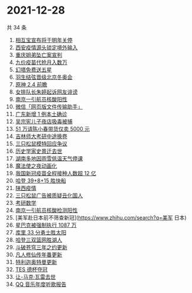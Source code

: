 # 2021-12-28

共 34 条

<!-- BEGIN -->
<!-- 最后更新时间 Tue Dec 28 2021 20:15:11 GMT+0800 (China Standard Time) -->

1. [相互宝宣布将于明年关停](https://www.zhihu.com/search?q=相互宝)
1. [西安疫情源头锁定境外输入](https://www.zhihu.com/search?q=西安疫情)
1. [重庆姐弟坠亡案宣判](https://www.zhihu.com/search?q=重庆姐弟坠亡案)
1. [九价疫苗代抢月入数万](https://www.zhihu.com/search?q=九价代抢)
1. [幻塔免费送五星](https://www.zhihu.com/search?q=幻塔)
1. [羽生结弦晋级北京冬奥会](https://www.zhihu.com/search?q=羽生结弦)
1. [原神 2.4 前瞻](https://www.zhihu.com/search?q=原神)
1. [女排队长朱婷起诉网友诽谤](https://www.zhihu.com/search?q=朱婷)
1. [南京一引航员核酸阳性](https://www.zhihu.com/search?q=南京疫情)
1. [微信「网页版文件传输助手」](https://www.zhihu.com/search?q=微信网页版文件传输)
1. [广东新增 1 例本土确诊](https://www.zhihu.com/search?q=广东疫情)
1. [吴宗宪儿子夜店吸毒被捕](https://www.zhihu.com/search?q=吴宗宪儿子)
1. [51 万请陈小春带货仅卖 5000 元](https://www.zhihu.com/search?q=陈小春)
1. [吉林师大考研中途换卷](https://www.zhihu.com/search?q=吉林师大考研)
1. [三只松鼠模特回应争议](https://www.zhihu.com/search?q=三只松鼠模特)
1. [历史学家史景迁去世](https://www.zhihu.com/search?q=史景迁去世)
1. [湖南多地因雨雪低温天气停课](https://www.zhihu.com/search?q=湖南雨雪低温天气)
1. [魔法使之夜动画化](https://www.zhihu.com/search?q=魔法使之夜)
1. [我国新冠疫苗全程接种人数超 12 亿](https://www.zhihu.com/search?q=新冠疫苗接种)
1. [哈登 39+8+15 胜快船](https://www.zhihu.com/search?q=篮网)
1. [陕西疫情](https://www.zhihu.com/search?q=陕西疫情)
1. [三只松鼠广告被质疑丑化国人](https://www.zhihu.com/search?q=三只松鼠)
1. [考研数学](https://www.zhihu.com/search?q=考研数学)
1. [南京一引航员核酸检测阳性](https://www.zhihu.com/search?q=南京疫情)
1. [美军赴日本前不筛查新冠](https://www.zhihu.com/search?q=美军 日本)
1. [星巴克被强制执行 1087 万](https://www.zhihu.com/search?q=星巴克)
1. [库里 33 分勇士胜太阳](https://www.zhihu.com/search?q=勇士)
1. [哈登三双篮网胜湖人](https://www.zhihu.com/search?q=湖人)
1. [斗破苍穹三年之约更新](https://www.zhihu.com/search?q=斗破苍穹三年之约)
1. [凡人修仙传年番更新](https://www.zhihu.com/search?q=凡人修仙传)
1. [特利迦奥特曼更新](https://www.zhihu.com/search?q=特利迦奥特曼)
1. [TES 德杯夺冠](https://www.zhihu.com/search?q=德杯)
1. [让-马克·瓦雷去世](https://www.zhihu.com/search?q=让马克去世)
1. [QQ 音乐年度听歌报告](https://www.zhihu.com/search?q=QQ音乐听歌报告)

<!-- END -->
